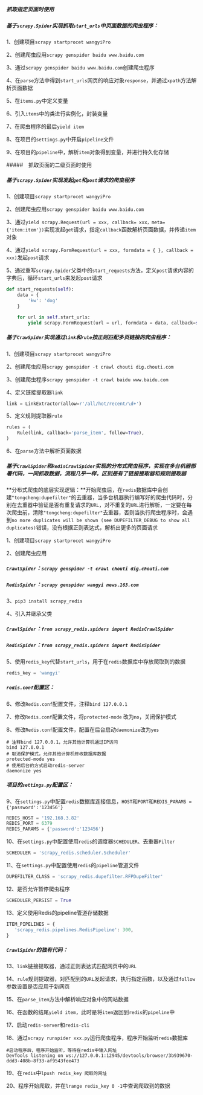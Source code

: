 ##### 抓取指定页面时使用

##### 基于`scrapy.Spider`实现抓取`start_urls`中页面数据的爬虫程序：

1、创建项目`scrapy startprocet wangyiPro`

2、创建爬虫应用`scrapy genspider baidu www.baidu.com`

3、通过`scrapy genspider baidu www.baidu.com`创建爬虫程序

4、在`parse`方法中得到`start_urls`网页的响应对象`response`，并通过`xpath`方法解析页面数据

5、在`items.py`中定义变量

6、引入`items`中的类进行实例化，封装变量

7、在爬虫程序的最后`yield item`

8、在项目的`settings.py`中开启`pipeline`文件

9、在项目的`pipeline`中，解析`item`对象得到变量，并进行持久化存储



#####　抓取页面的二级页面时使用

##### 基于`scrapy.Spider`实现发起`get`和`post`请求的爬虫程序

1、创建项目`scrapy startprocet wangyiPro`

2、创建爬虫应用`scrapy genspider baidu www.baidu.com`

3、通过`yield scrapy.Request(url = xxx, callback= xxx，meta={'item:item'})`实现发起`get`请求，指定`callback`函数解析页面数据，并传递`item`对象

4、通过`yield scrapy.FormRequest(url = xxx, formdata = { }, callback = xxx)`发起`post`请求

5、通过重写`scrapy.Spider`父类中的`start_requests`方法，定义`post`请求内容的字典后，循环`start_urls`来发起`post`请求

```python
def start_requests(self):
    data = {
        'kw': 'dog'
    }

    for url in self.start_urls:
        yield scrapy.FormRequest(url = url, formdata = data, callback=self.parse)
```





##### 基于`CrawSpider`实现通过`link`和`rule`按正则匹配多页链接的爬虫程序：

1、创建项目`scrapy startprocet wangyiPro`

2、创建爬虫应用`scrapy genspider -t crawl chouti dig.chouti.com`

3、创建爬虫程序`scrapy genspider -t crawl baidu www.baidu.com`

4、定义链接提取器`link`

```python
link = LinkExtractor(allow=r'/all/hot/recent/\d+')
```

5、定义规则提取器`rule`

```python
rules = (
    Rule(link, callback='parse_item', follow=True),
)
```

6、在`parse`方法中解析页面数据



##### 基于`CrawlSpider`和`RedisCrawlSpider`实现的分布式爬虫程序，实现在多台机器部署代码，一同抓取数据，流程几乎一样，区别是有了链接提取器和规则提取器

**分布式爬虫的底层实现逻辑：**开始爬虫后，在`redis`数据库中会创建`"tongcheng:dupefilter"`的去重器，当多台机器执行编写好的爬虫代码时，分别在去重器中验证是否有重复请求的`URL`，对不重复的`URL`进行解析，一定要在每次爬虫前，清除`"tongcheng:dupefilter"`去重器，否则当执行爬虫程序时，会遇到`no more duplicates will be shown (see DUPEFILTER_DEBUG to show all duplicates)`错误，没有根据正则表达式，解析出更多的页面请求

1、创建项目`scrapy startprocet wangyiPro`

2、创建爬虫应用

##### `CrawlSpider`：`scrapy genspider -t crawl chouti dig.chouti.com`  

##### `RedisSpider`：`scrapy genspider wangyi news.163.com`

3、`pip3 install scrapy_redis`

4、引入并继承父类

##### `CrawlSpider`：`from scrapy_redis.spiders import RedisCrawlSpider`

##### `RedisSpider`：`from scrapy_redis.spiders import RedisSpider`

5、使用`redis_key`代替`start_urls`，用于在`redis`数据库中存放爬取到的数据

```python
redis_key = 'wangyi'
```

##### `redis.conf`配置区：

6、修改`Redis.conf`配置文件，注释`bind 127.0.0.1`

7、修改`Redis.conf`配置文件，将`protected-mode` 改为`no`，关闭保护模式

8、修改`Redis.conf`配置文件，配置在后台启动`daemonize`改为`yes`

```shell
# 注释bind 127.0.0.1，允许其他计算机通过IP访问
bind 127.0.0.1
# 取消保护模式，允许其他计算机修改数据库数据
protected-mode yes
# 使用后台的方式启动redis-server
daemonize yes
```



##### 项目的`settings.py`配置区：

9、在`settings.py`中配置`redis`数据库连接信息，`HOST`和`PORT`和`REDIS_PARAMS = {'password':'123456'}`

```python
REDIS_HOST = '192.168.3.82'
REDIS_PORT = 6379
REDIS_PARAMS = {'password':'123456'}
```

10、在`settings.py`中配置使用`redis`的调度器`SCHEDULER`、去重器`Filter`

```python
SCHEDULER = 'scrapy_redis.scheduler.Scheduler'
```

11、在`settings.py`中配置使用`redis`的`pipeline`管道文件

```python
DUPEFILTER_CLASS = 'scrapy_redis.dupefilter.RFPDupeFilter'
```

12、是否允许暂停爬虫程序

```python
SCHEDULER_PERSIST = True
```

13、定义使用Redis的pipeline管道存储数据

```python
ITEM_PIPELINES = {
   'scrapy_redis.pipelines.RedisPipeline': 300,
}
```



##### `CrawlSpider`的独有代码：

13、`link`链接提取器，通过正则表达式匹配网页中的`URL`

14、`rule`规则提取器，对匹配到的`URL`发起请求，执行指定函数，以及通过`follow`参数设置是否应用于新网页



15、在`parse_item`方法中解析响应对象中的网站数据

16、在函数的结尾`yield item`，此时是将`item`返回到`redis`的`pipeline`中

17、启动`redis-server`和`redis-cli`

18、通过`scrapy runspider xxx.py`运行爬虫程序，程序开始监听`redis`数据库

```shell
#启动程序后，程序开始监听，等待在redis中输入网址
DevTools listening on ws://127.0.0.1:12945/devtools/browser/3b939670-ddd3-408b-8f33-af9543fee473
```



19、在`redis`中`lpush redis_key 爬取的网址`

20、程序开始爬取，并在`lrange redis_key 0 -1`中查询爬取到的数据













































